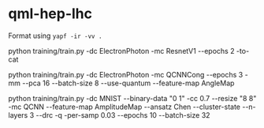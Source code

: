 # qml-hep-lhc

Format using `yapf -ir -vv .`

python training/train.py  -dc ElectronPhoton -mc ResnetV1 --epochs 2 -to-cat

python training/train.py  -dc ElectronPhoton -mc QCNNCong --epochs 3 -mm --pca 16 --batch-size 8 --use-quantum --feature-map AngleMap

python training/train.py -dc MNIST --binary-data "0 1" -cc 0.7 --resize "8 8" -mc QCNN --feature-map AmplitudeMap --ansatz Chen --cluster-state --n-layers 3 --drc -q -per-samp 0.03 --epochs 10 --batch-size 32
